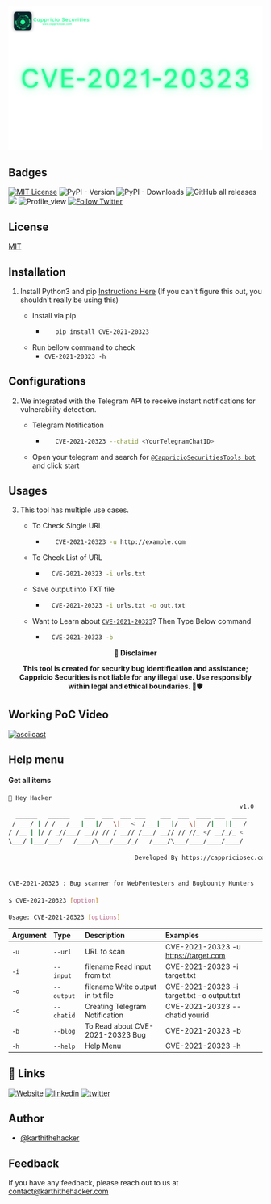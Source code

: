 
<div align="center">
  <img src="https://raw.githubusercontent.com/Cappricio-Securities/CVE-2021-20323/main/images/logof.png" alt="logo">
</div>


## Badges



[![MIT License](https://img.shields.io/badge/License-MIT-green.svg)](https://choosealicense.com/licenses/mit/)
![PyPI - Version](https://img.shields.io/pypi/v/CVE-2021-20323)
![PyPI - Downloads](https://img.shields.io/pypi/dm/CVE-2021-20323)
![GitHub all releases](https://img.shields.io/github/downloads/Cappricio-Securities/CVE-2021-20323/total)
<a href="https://github.com/Cappricio-Securities/CVE-2021-20323/releases/"><img src="https://img.shields.io/github/release/Cappricio-Securities/CVE-2021-20323"></a>
![Profile_view](https://komarev.com/ghpvc/?username=Cappricio-Securities&label=Profile%20views&color=0e75b6&style=flat)
[![Follow Twitter](https://img.shields.io/twitter/follow/cappricio_sec?style=social)](https://twitter.com/cappricio_sec)
<p align="center">

<p align="center">







## License

[MIT](https://choosealicense.com/licenses/mit/)



## Installation 

1. Install Python3 and pip [Instructions Here](https://www.python.org/downloads/) (If you can't figure this out, you shouldn't really be using this)

   - Install via pip
     - ```bash
          pip install CVE-2021-20323 
        ```
   - Run bellow command to check
     - `CVE-2021-20323 -h`

## Configurations 
2. We integrated with the Telegram API to receive instant notifications for vulnerability detection.
   
   - Telegram Notification
     - ```bash
          CVE-2021-20323 --chatid <YourTelegramChatID>
        ```
   - Open your telegram and search for [`@CappricioSecuritiesTools_bot`](https://web.telegram.org/k/#@CappricioSecuritiesTools_bot) and click start

## Usages 
3. This tool has multiple use cases.
   
   - To Check Single URL
     - ```bash
          CVE-2021-20323 -u http://example.com 
        ```
   - To Check List of URL 
      - ```bash
          CVE-2021-20323 -i urls.txt 
        ```
   - Save output into TXT file
      - ```bash
          CVE-2021-20323 -i urls.txt -o out.txt
        ```
   - Want to Learn about [`CVE-2021-20323`](https://blogs.cappriciosec.com/cve/136/CVE-2021-20323)? Then Type Below command
      - ```bash
          CVE-2021-20323 -b
        ```
     
<p align="center">
  <b>🚨 Disclaimer</b>
  
</p>
<p align="center">
<b>This tool is created for security bug identification and assistance; Cappricio Securities is not liable for any illegal use. 
  Use responsibly within legal and ethical boundaries. 🔐🛡️</b></p>


## Working PoC Video

[![asciicast](https://blogs.cappriciosec.com/uploaders/cve1.png)](https://asciinema.org/a/zGtYtCbTkYLFvDZNw7pPd7nmi)




## Help menu

#### Get all items

```bash
👋 Hey Hacker
                                                                v1.0
  ______   ______    ___  ___  ___ ___    ___  ___  ____ ___  ____
 / ___/ | / / __/___|_  |/ _ \|_  <  /___|_  |/ _ \|_  /|_  ||_  /
/ /__ | |/ / _//___/ __// // / __// /___/ __// // //_ </ __/_/_ < 
\___/ |___/___/   /____/\___/____/_/   /____/\___/____/____/____/     

                                   Developed By https://cappriciosec.com


CVE-2021-20323 : Bug scanner for WebPentesters and Bugbounty Hunters 

$ CVE-2021-20323 [option]

Usage: CVE-2021-20323 [options]
```


| Argument | Type     | Description                | Examples |
| :-------- | :------- | :------------------------- | :------------------------- |
| `-u` | `--url` | URL to scan | CVE-2021-20323 -u https://target.com |
| `-i` | `--input` | filename Read input from txt  | CVE-2021-20323 -i target.txt | 
| `-o` | `--output` | filename Write output in txt file | CVE-2021-20323 -i target.txt -o output.txt |
| `-c` | `--chatid` | Creating Telegram Notification | CVE-2021-20323 --chatid yourid |
| `-b` | `--blog` | To Read about CVE-2021-20323 Bug | CVE-2021-20323 -b |
| `-h` | `--help` | Help Menu | CVE-2021-20323 -h |



## 🔗 Links
[![Website](https://img.shields.io/badge/my_portfolio-000?style=for-the-badge&logo=ko-fi&logoColor=white)](https://cappriciosec.com/)
[![linkedin](https://img.shields.io/badge/linkedin-0A66C2?style=for-the-badge&logo=linkedin&logoColor=white)](https://www.linkedin.com/in/karthikeyan--v/)
[![twitter](https://img.shields.io/badge/twitter-1DA1F2?style=for-the-badge&logo=twitter&logoColor=white)](https://twitter.com/karthithehacker)



## Author

- [@karthithehacker](https://github.com/karthi-the-hacker/)



## Feedback

If you have any feedback, please reach out to us at contact@karthithehacker.com

